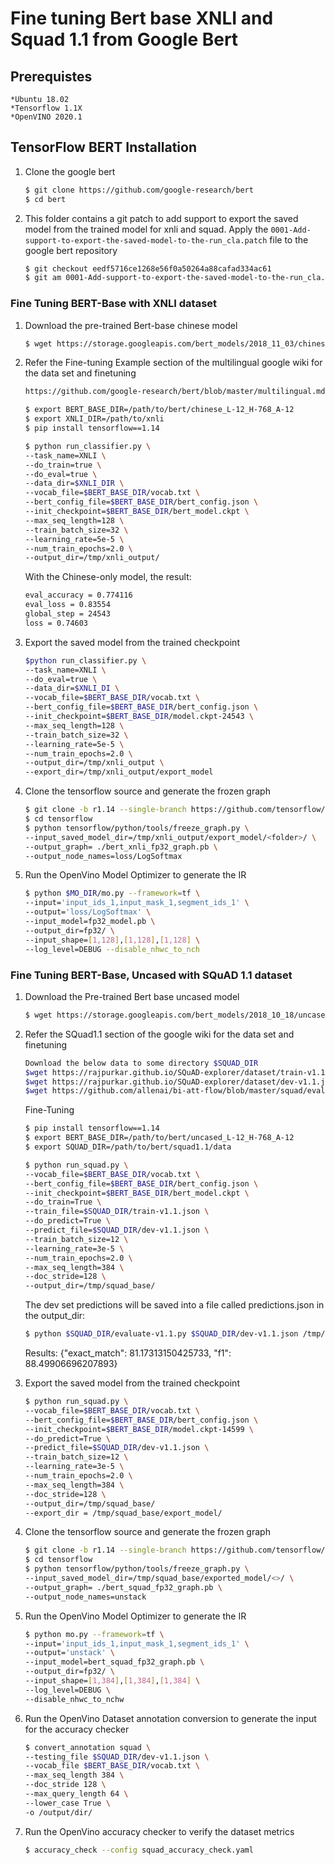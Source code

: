 # Fine tuning Bert base XNLI and Squad 1.1 from Google Bert

## Prerequistes

	*Ubuntu 18.02
	*Tensorflow 1.1X
	*OpenVINO 2020.1

## TensorFlow BERT Installation

1. Clone the google bert

	```bash
	$ git clone https://github.com/google-research/bert
	$ cd bert
	```
2. This folder contains a git patch to add support to export the saved model from the trained model for xnli and squad.
   Apply the `0001-Add-support-to-export-the-saved-model-to-the-run_cla.patch` file to the google bert repository

	```bash
	$ git checkout eedf5716ce1268e56f0a50264a88cafad334ac61
	$ git am 0001-Add-support-to-export-the-saved-model-to-the-run_cla.patch
	```

### Fine Tuning BERT-Base with XNLI dataset

1. Download the pre-trained Bert-base chinese model

	```bash
	$ wget https://storage.googleapis.com/bert_models/2018_11_03/chinese_L-12_H-768_A-12.zip
	```
2. Refer the Fine-tuning Example section of the multilingual google wiki for the data set and finetuning

	```bash
	https://github.com/google-research/bert/blob/master/multilingual.md
	```
	```bash
	$ export BERT_BASE_DIR=/path/to/bert/chinese_L-12_H-768_A-12
	$ export XNLI_DIR=/path/to/xnli
	$ pip install tensorflow==1.14
	```
	```bash
	$ python run_classifier.py \
	--task_name=XNLI \
	--do_train=true \
	--do_eval=true \
	--data_dir=$XNLI_DIR \
	--vocab_file=$BERT_BASE_DIR/vocab.txt \
	--bert_config_file=$BERT_BASE_DIR/bert_config.json \
	--init_checkpoint=$BERT_BASE_DIR/bert_model.ckpt \
	--max_seq_length=128 \
	--train_batch_size=32 \
	--learning_rate=5e-5 \
	--num_train_epochs=2.0 \
	--output_dir=/tmp/xnli_output/
	```
	With the Chinese-only model, the result:

	```bash
	eval_accuracy = 0.774116
	eval_loss = 0.83554
	global_step = 24543
	loss = 0.74603
	```
3. Export the saved model from the trained checkpoint

	```bash
	$python run_classifier.py \
	--task_name=XNLI \
	--do_eval=true \
	--data_dir=$XNLI_DI \
	--vocab_file=$BERT_BASE_DIR/vocab.txt \
	--bert_config_file=$BERT_BASE_DIR/bert_config.json \
	--init_checkpoint=$BERT_BASE_DIR/model.ckpt-24543 \
	--max_seq_length=128 \
	--train_batch_size=32 \
	--learning_rate=5e-5 \
	--num_train_epochs=2.0 \
	--output_dir=/tmp/xnli_output \
	--export_dir=/tmp/xnli_output/export_model
	```
4. Clone the tensorflow source and generate the frozen graph

	```bash
	$ git clone -b r1.14 --single-branch https://github.com/tensorflow/tensorflow.git
	$ cd tensorflow
	$ python tensorflow/python/tools/freeze_graph.py \
	--input_saved_model_dir=/tmp/xnli_output/export_model/<folder>/ \
	--output_graph= ./bert_xnli_fp32_graph.pb \
	--output_node_names=loss/LogSoftmax
	```
5. Run the OpenVino Model Optimizer to generate the IR

	```bash
	$ python $MO_DIR/mo.py --framework=tf \
	--input='input_ids_1,input_mask_1,segment_ids_1' \
	--output='loss/LogSoftmax' \
	--input_model=fp32_model.pb \
	--output_dir=fp32/ \
	--input_shape=[1,128],[1,128],[1,128] \
	--log_level=DEBUG --disable_nhwc_to_nch
	```

### Fine Tuning BERT-Base, Uncased with SQuAD 1.1 dataset

1. Download the Pre-trained Bert base uncased model
	```bash
	$ wget https://storage.googleapis.com/bert_models/2018_10_18/uncased_L-12_H-768_A-12.zip
	```

2.  Refer the SQuad1.1 section of the google wiki for the data set and finetuning

	```bash
	Download the below data to some directory $SQUAD_DIR
	$wget https://rajpurkar.github.io/SQuAD-explorer/dataset/train-v1.1.json
	$wget https://rajpurkar.github.io/SQuAD-explorer/dataset/dev-v1.1.json
	$wget https://github.com/allenai/bi-att-flow/blob/master/squad/evaluate-v1.1.py
	```
	Fine-Tuning
	```bash
	$ pip install tensorflow==1.14
	$ export BERT_BASE_DIR=/path/to/bert/uncased_L-12_H-768_A-12
	$ export SQUAD_DIR=/path/to/bert/squad1.1/data
	```
	```bash
	$ python run_squad.py \
	--vocab_file=$BERT_BASE_DIR/vocab.txt \
	--bert_config_file=$BERT_BASE_DIR/bert_config.json \
	--init_checkpoint=$BERT_BASE_DIR/bert_model.ckpt \
	--do_train=True \
	--train_file=$SQUAD_DIR/train-v1.1.json \
	--do_predict=True \
	--predict_file=$SQUAD_DIR/dev-v1.1.json \
	--train_batch_size=12 \
	--learning_rate=3e-5 \
	--num_train_epochs=2.0 \
	--max_seq_length=384 \
	--doc_stride=128 \
	--output_dir=/tmp/squad_base/
	```
	The dev set predictions will be saved into a file called predictions.json in the output_dir:
	```bash
	$ python $SQUAD_DIR/evaluate-v1.1.py $SQUAD_DIR/dev-v1.1.json /tmp/squad_base/predictions.json
	```
	Results:
		{"exact_match": 81.17313150425733, "f1": 88.49906696207893}

3. Export the saved model from the trained checkpoint

	```bash
	$ python run_squad.py \
	--vocab_file=$BERT_BASE_DIR/vocab.txt \
	--bert_config_file=$BERT_BASE_DIR/bert_config.json \
	--init_checkpoint=$BERT_BASE_DIR/model.ckpt-14599 \
	--do_predict=True \
	--predict_file=$SQUAD_DIR/dev-v1.1.json \
	--train_batch_size=12 \
	--learning_rate=3e-5 \
	--num_train_epochs=2.0 \
	--max_seq_length=384 \
	--doc_stride=128 \
	--output_dir=/tmp/squad_base/
	--export_dir = /tmp/squad_base/export_model/
	```

4. Clone the tensorflow source and generate the frozen graph

	```bash
	$ git clone -b r1.14 --single-branch https://github.com/tensorflow/tensorflow.git
	$ cd tensorflow
	$ python tensorflow/python/tools/freeze_graph.py \
	--input_saved_model_dir=/tmp/squad_base/exported_model/<>/ \
	--output_graph= ./bert_squad_fp32_graph.pb \
	--output_node_names=unstack
	```

5. Run the OpenVino Model Optimizer to generate the IR

	```bash
	$ python mo.py --framework=tf \
	--input='input_ids_1,input_mask_1,segment_ids_1' \
	--output='unstack' \
	--input_model=bert_squad_fp32_graph.pb \
	--output_dir=fp32/ \
	--input_shape=[1,384],[1,384],[1,384] \
	--log_level=DEBUG \
	--disable_nhwc_to_nchw
	```

6. Run the OpenVino Dataset annotation conversion to generate the input for the accuracy checker

	```bash
	$ convert_annotation squad \
	--testing_file $SQUAD_DIR/dev-v1.1.json \
	--vocab_file $BERT_BASE_DIR/vocab.txt \
	--max_seq_length 384 \
	--doc_stride 128 \
	--max_query_length 64 \
	--lower_case True \
	-o /output/dir/
	```
7. Run the OpenVino accuracy checker to verify the dataset metrics

	```bash
	$ accuracy_check --config squad_accuracy_check.yaml
	```
